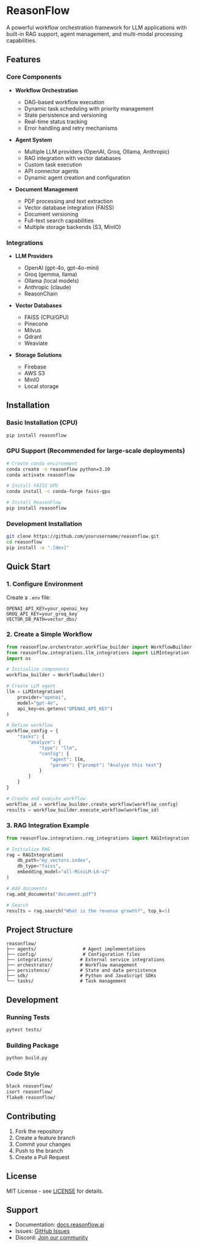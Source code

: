 # ReasonFlow

A powerful workflow orchestration framework for LLM applications with built-in RAG support, agent management, and multi-modal processing capabilities.

## Features

### Core Components
- **Workflow Orchestration**
  - DAG-based workflow execution
  - Dynamic task scheduling with priority management
  - State persistence and versioning
  - Real-time status tracking
  - Error handling and retry mechanisms

- **Agent System**
  - Multiple LLM providers (OpenAI, Groq, Ollama, Anthropic)
  - RAG integration with vector databases
  - Custom task execution
  - API connector agents
  - Dynamic agent creation and configuration

- **Document Management**
  - PDF processing and text extraction
  - Vector database integration (FAISS)
  - Document versioning
  - Full-text search capabilities
  - Multiple storage backends (S3, MinIO)

### Integrations
- **LLM Providers**
  - OpenAI (gpt-4o, gpt-4o-mini)
  - Groq (gemma, llama)
  - Ollama (local models)
  - Anthropic (claude)
  - ReasonChain

- **Vector Databases**
  - FAISS (CPU/GPU)
  - Pinecone
  - Milvus
  - Qdrant
  - Weaviate

- **Storage Solutions**
  - Firebase
  - AWS S3
  - MinIO
  - Local storage

## Installation

### Basic Installation (CPU)
```bash
pip install reasonflow
```

### GPU Support (Recommended for large-scale deployments)
```bash
# Create conda environment
conda create -n reasonflow python=3.10
conda activate reasonflow

# Install FAISS GPU
conda install -c conda-forge faiss-gpu

# Install ReasonFlow
pip install reasonflow
```

### Development Installation
```bash
git clone https://github.com/yourusername/reasonflow.git
cd reasonflow
pip install -e ".[dev]"
```

## Quick Start

### 1. Configure Environment
Create a `.env` file:
```env
OPENAI_API_KEY=your_openai_key
GROQ_API_KEY=your_groq_key
VECTOR_DB_PATH=vector_dbs/
```

### 2. Create a Simple Workflow
```python
from reasonflow.orchestrator.workflow_builder import WorkflowBuilder
from reasonflow.integrations.llm_integrations import LLMIntegration
import os

# Initialize components
workflow_builder = WorkflowBuilder()

# Create LLM agent
llm = LLMIntegration(
    provider="openai",
    model="gpt-4o",
    api_key=os.getenv("OPENAI_API_KEY")
)

# Define workflow
workflow_config = {
    "tasks": {
        "analyze": {
            "type": "llm",
            "config": {
                "agent": llm,
                "params": {"prompt": "Analyze this text"}
            }
        }
    }
}

# Create and execute workflow
workflow_id = workflow_builder.create_workflow(workflow_config)
results = workflow_builder.execute_workflow(workflow_id)
```

### 3. RAG Integration Example
```python
from reasonflow.integrations.rag_integrations import RAGIntegration

# Initialize RAG
rag = RAGIntegration(
    db_path="my_vectors.index",
    db_type="faiss",
    embedding_model="all-MiniLM-L6-v2"
)

# Add documents
rag.add_documents("document.pdf")

# Search
results = rag.search("What is the revenue growth?", top_k=5)
```

## Project Structure
```
reasonflow/
├── agents/                 # Agent implementations
├── config/                 # Configuration files
├── integrations/          # External service integrations
├── orchestrator/          # Workflow management
├── persistence/           # State and data persistence
├── sdk/                   # Python and JavaScript SDKs
└── tasks/                 # Task management
```

## Development

### Running Tests
```bash
pytest tests/
```

### Building Package
```bash
python build.py
```

### Code Style
```bash
black reasonflow/
isort reasonflow/
flake8 reasonflow/
```

## Contributing
1. Fork the repository
2. Create a feature branch
3. Commit your changes
4. Push to the branch
5. Create a Pull Request

## License
MIT License - see [LICENSE](LICENSE) for details.

## Support
- Documentation: [docs.reasonflow.ai](https://docs.reasonflow.ai)
- Issues: [GitHub Issues](https://github.com/yourusername/reasonflow/issues)
- Discord: [Join our community](https://discord.gg/reasonflow)